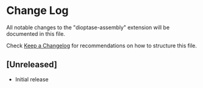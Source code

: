 # Change Log

All notable changes to the "dioptase-assembly" extension will be documented in this file.

Check [Keep a Changelog](http://keepachangelog.com/) for recommendations on how to structure this file.

## [Unreleased]

- Initial release